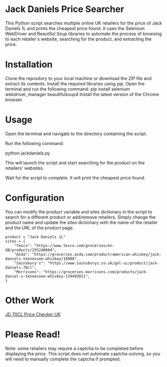 # Jack Daniels Price Searcher

This Python script searches multiple online UK retailers for the price of Jack Daniels 1L and prints the cheapest price found. It uses the Selenium WebDriver and Beautiful Soup libraries to automate the process of browsing to each retailer's website, searching for the product, and extracting the price.

# Installation
Clone the repository to your local machine or download the ZIP file and extract its contents.
Install the required libraries using pip. Open the terminal and run the following command:
pip install selenium webdriver_manager beautifulsoup4
    Install the latest version of the Chrome browser.

# Usage

Open the terminal and navigate to the directory containing the script.

Run the following command:

python jackdaniels.py

This will launch the script and start searching for the product on the retailers' websites.

Wait for the script to complete. It will print the cheapest price found.

# Configuration

You can modify the product variable and sites dictionary in the script to search for a different product or add/remove retailers. Simply change the product name and update the sites dictionary with the name of the retailer and the URL of the product page.


```
product = "Jack Daniels 1L"
sites = {
    "Tesco": "https://www.tesco.com/groceries/en-GB/products/255248604",
    "Asda": "https://groceries.asda.com/product/american-whiskey/jack-daniels-tennessee-whiskey/18900",
    "Sainsbury's": "https://www.sainsburys.co.uk/gol-ui/product/jack-daniels-70cl",
    "Morrisons": "https://groceries.morrisons.com/products/jack-daniel-s-tennessee-whiskey-119493011",
}
```
# Other Work
<a href="https://github.com/coolyer/JD70CL_PriceChecker_UK" target="_blank">JD 70CL Price Checker UK</a>

# Please Read!
Note: some retailers may require a captcha to be completed before displaying the price. This script does not automate captcha-solving, so you will need to manually complete the captcha if prompted.
